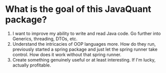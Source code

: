 # What is the goal of this JavaQuant package?
1. I want to improve my ability to write and read Java code. Go further into Generics, threading, DTOs, etc.
2. Understand the intricacies of OOP languages more. How do they run, previously 
started a spring package and just let the spring runner take control. How does it
work without that spring runner.
3. Create something genuinely useful or at least interesting. If I'm lucky, actually profitable.